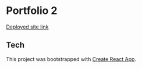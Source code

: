 # Portfolio 2

[Deployed site link](https://majestic-arithmetic-4ce4a0.netlify.app/)

## Tech

This project was bootstrapped with [Create React App](https://github.com/facebook/create-react-app).